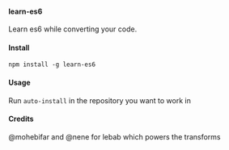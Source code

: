 #### learn-es6

Learn es6 while converting your code.

<gif-here>

#### Install

`npm install -g learn-es6`

#### Usage

Run `auto-install` in the repository you want to work in

#### Credits

@mohebifar and @nene for lebab which powers the transforms
